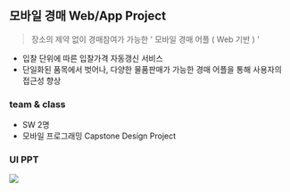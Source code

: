 ## 모바일 경매 Web/App Project
> 장소의 제약 없이 경매참여가 가능한 ' 모바일 경매 어플 ( Web 기반 ) '
- 입찰 단위에 따른 입찰가격 자동갱신 서비스
- 단일화된 품목에서 벗어나, 다양한 물품판매가 가능한 경매 어플을 통해 사용자의 접근성 향상

### team & class
- SW 2명
- 모바일 프로그래밍 Capstone Design Project

### UI PPT
<a href="https://drive.google.com/file/d/1YTQMLk_CxSJD-47jhDExCVbs4VazXJEX/view?usp=sharing"><img src="https://img.shields.io/badge/Google Drive-4285F4?style=for-the-badge&logo=Google Drive&logoColor=white"> 
